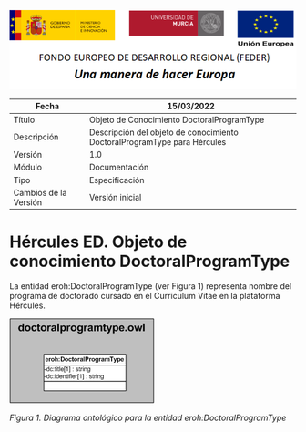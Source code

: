 ![](../../Docs/media/CabeceraDocumentosMD.png)

| Fecha         | 15/03/2022                                                   |
| ------------- | ------------------------------------------------------------ |
|Título|Objeto de Conocimiento DoctoralProgramType| 
|Descripción|Descripción del objeto de conocimiento DoctoralProgramType para Hércules|
|Versión|1.0|
|Módulo|Documentación|
|Tipo|Especificación|
|Cambios de la Versión|Versión inicial|

# Hércules ED. Objeto de conocimiento DoctoralProgramType

La entidad eroh:DoctoralProgramType (ver Figura 1) representa nombre del programa de doctorado cursado en el Curriculum Vitae en la plataforma Hércules. 

![](../../Docs/media/ObjetosDeConocimiento/DoctoralProgramType.png)

*Figura 1. Diagrama ontológico para la entidad eroh:DoctoralProgramType*
